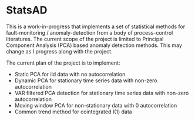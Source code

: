 # StatsAD

This is a work-in-progress that implements a set of statistical methods for fault-monitoring / anomaly-detection from a body of process-control literatures. The current scope of the project is limited to Principal Component Analysis (PCA) based anomaly detection methods. This may change as I progress along with the project.

The current plan of the project is to implement:
- Static PCA for iid data with no autocorrelation
- Dynamic PCA for stationary time series data with non-zero autocorrelation
- VAR filtered PCA detection for stationary time series data with non-zero autocorrelation
- Moving window PCA for non-stationary data with 0 autocorrelation
- Common trend method for cointegrated I(1) data